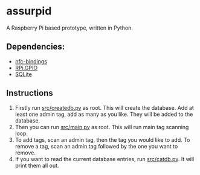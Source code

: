 # assurpid
A Raspberry Pi based prototype, written in Python.

## Dependencies:
* [nfc-bindings](https://github.com/xantares/nfc-bindings)
* [RPi.GPIO](http://sourceforge.net/projects/raspberry-gpio-python)
* [SQLite](https://www.sqlite.org)

## Instructions
1. Firstly run [src/createdb.py](src/createdb.py) as root. This will create the database. Add at least one admin tag, add as many as you like. They will be added to the database.
2. Then you can run [src/main.py](src/main.py) as root. This will run main tag scanning loop.
3. To add tags, scan an admin tag, then the tag you would like to add. To remove a tag, scan an admin tag followed by the one you want to remove.
4. If you want to read the current database entries, run [src/catdb.py](src/catdb.py). It will print them all out.


